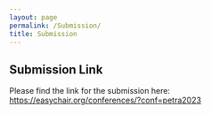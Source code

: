 ```yaml
---
layout: page
permalink: /Submission/
title: Submission
---
```


## Submission Link
Please find the link for the submission here: https://easychair.org/conferences/?conf=petra2023

